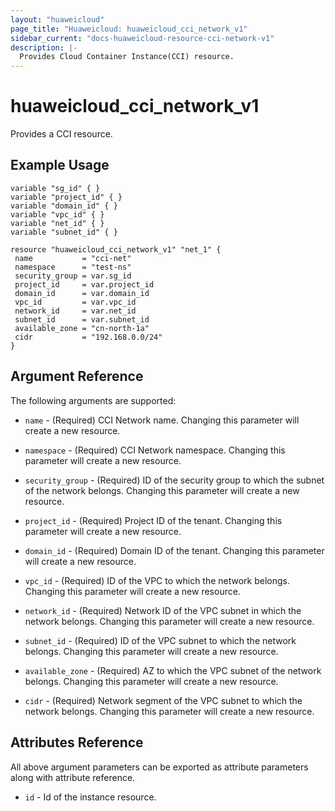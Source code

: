 ```yaml
---
layout: "huaweicloud"
page_title: "Huaweicloud: huaweicloud_cci_network_v1"
sidebar_current: "docs-huaweicloud-resource-cci-network-v1"
description: |-
  Provides Cloud Container Instance(CCI) resource.
---
```


# huaweicloud_cci_network_v1

Provides a CCI resource.

## Example Usage

 ```hcl
variable "sg_id" { }
variable "project_id" { }
variable "domain_id" { }
variable "vpc_id" { }
variable "net_id" { }
variable "subnet_id" { }
	
resource "huaweicloud_cci_network_v1" "net_1" {
  name           = "cci-net"
  namespace      = "test-ns"
  security_group = var.sg_id
  project_id     = var.project_id
  domain_id      = var.domain_id
  vpc_id         = var.vpc_id
  network_id     = var.net_id
  subnet_id      = var.subnet_id
  available_zone = "cn-north-1a"
  cidr           = "192.168.0.0/24"
}
```

## Argument Reference

The following arguments are supported:


* `name` - (Required) CCI Network name. Changing this parameter will create a new resource.

* `namespace` - (Required) CCI Network namespace. Changing this parameter will create a new resource.

* `security_group` - (Required) ID of the security group to which the subnet of the network belongs. Changing this parameter will create a new resource.

* `project_id` - (Required) Project ID of the tenant. Changing this parameter will create a new resource.

* `domain_id` - (Required) Domain ID of the tenant. Changing this parameter will create a new resource.

* `vpc_id` - (Required) ID of the VPC to which the network belongs. Changing this parameter will create a new resource.

* `network_id` - (Required) Network ID of the VPC subnet in which the network belongs. Changing this parameter will create a new resource.

* `subnet_id` - (Required) ID of the VPC subnet to which the network belongs. Changing this parameter will create a new resource.

* `available_zone` - (Required) AZ to which the VPC subnet of the network belongs. Changing this parameter will create a new resource.

* `cidr` - (Required) Network segment of the VPC subnet to which the network belongs. Changing this parameter will create a new resource.


## Attributes Reference

All above argument parameters can be exported as attribute parameters along with attribute reference.

  * `id` -  Id of the instance resource.


